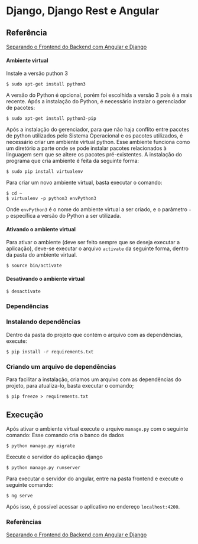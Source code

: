# Django, Django Rest e Angular

## Referência
[Separando o Frontend do Backend com Angular e Django](https://humberto.io/blog/separando-o-frontend-do-backend-com-angular-e-django/)

#### Ambiente virtual

Instale a versão puthon 3
```
$ sudo apt-get install python3
```
A versão do Python é opcional, porém foi escolhida a versão 3 pois é a mais recente. Após a instalação do Python, é necessário instalar o gerenciador de pacotes:
```
$ sudo apt-get install python3-pip
```
Após a instalação do gerenciador, para que não haja conflito entre pacotes de python utilizados pelo Sistema Operacional e os pacotes utilizados, é necessário criar um ambiente virtual python. Esse ambiente funciona como um diretório a parte onde se pode instalar pacotes relacionados à linguagem sem que se altere os pacotes pré-existentes. A instalação do programa que cria ambiente é feita da seguinte forma:
```
$ sudo pip install virtualenv
```
Para criar um novo ambiente virtual, basta executar o comando:
```
$ cd ~
$ virtualenv -p python3 envPython3
```
Onde `envPython3` é o nome do ambiente virtual a ser criado, e o parâmetro `-p` específica a versão do Python a ser utilizada.

#### Ativando o ambiente virtual
Para ativar o ambiente (deve ser feito sempre que se deseja executar a aplicação), deve-se executar o arquivo `activate` da seguinte forma, dentro da pasta do ambiente virtual.
```
$ source bin/activate
```

#### Desativando o ambiente virtual
```
$ desactivate
```

### Dependências

### Instalando dependências
Dentro da pasta do projeto que contém o arquivo com as dependências, execute:
```
$ pip install -r requirements.txt
```

### Criando um arquivo de dependências
Para facilitar a instalação, criamos um arquivo com as dependências do projeto, para atualiza-lo, basta executar o comando;
```
$ pip freeze > requirements.txt
```

## Execução
Após ativar o ambiente virtual execute o arquivo `manage.py` com o seguinte comando: Esse comando cria o banco de dados
```
$ python manage.py migrate
```
Execute o servidor do aplicação django
```
$ python manage.py runserver
```
Para executar o servidor do angular, entre na pasta frontend e execute o seguinte comando:
```
$ ng serve 
```
Após isso, é possível acessar o aplicativo no endereço `localhost:4200`.

### Referências
[Separando o Frontend do Backend com Angular e Django](https://humberto.io/blog/separando-o-frontend-do-backend-com-angular-e-django/)
